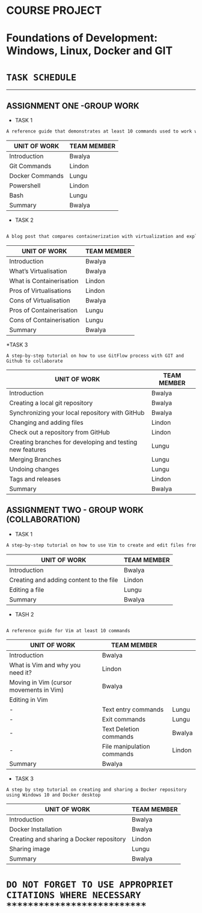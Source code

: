 # COURSE PROJECT
 # Foundations of Development: Windows, Linux, Docker and GIT
 # **```TASK SCHEDULE```** 

___

## ASSIGNMENT ONE -GROUP WORK
* TASK 1

 ```bash
 A reference guide that demonstrates at least 10 commands used to work with GIT, Docker, PowerShell, and Bash respectively.
 ```

| UNIT OF WORK | TEAM MEMBER |
| ------ | -------- |
| Introduction  | Bwalya   |
| Git Commands  |  Lindon |
| Docker Commands |  Lungu |
| Powershell  |Lindon   |
| Bash |Lungu  |
|Summary| Bwalya|

* TASK 2

``` bash

A blog post that compares containerization with virtualization and explains the pros and cons of each.
```` 

| UNIT OF WORK | TEAM MEMBER |
| ------ | -------- |
| Introduction  | Bwalya   |
| What’s Virtualisation  |  Bwalya  |
| What is Containerisation|  Lindon |
| Pros of Virtualisations |Lindon   |
| Cons of Virtualisation |Bwalya |
| Pros of Containerisation | Lungu |
| Cons of Containerisation | Lungu |
|Summary|Bwalya|

*TASK 3

``` A step-by-step tutorial on how to use GitFlow process with GIT and Github to collaborate ```

| UNIT OF WORK |	TEAM MEMBER |
| ----------- | ---------- |
|Introduction |	Bwalya |
|Creating a local git repository |	Bwalya |
|Synchronizing your local repository with GitHub | Bwalya|
|Changing and adding files |	Lindon |
| Check out a repository from GitHub |	Lindon |
| Creating branches for developing and testing new features | 	Lungu
| Merging Branches |	Lungu
| Undoing changes |	Lungu
| Tags and releases |	Lindon
| Summary	| Bwalya |


## ASSIGNMENT TWO - GROUP WORK (COLLABORATION)

* TASK 1

``` BASH
A step-by-step tutorial on how to use Vim to create and edit files from the Linux command line
```
|UNIT OF WORK |	TEAM MEMBER |
| --------| --------|
|Introduction |	Bwalya |
|Creating and adding content to the file |	Lindon |
| Editing a file |	Lungu |
| Summary |	Bwalya |

* TASH 2

```` BASH

A reference guide for Vim at least 10 commands 

````



| UNIT OF WORK | TEAM MEMBER | |
| -------|  ----- | ----|
|Introduction |	Bwalya |
|What is Vim and why you need it? |	Lindon | |
|Moving in Vim (cursor movements in Vim) |	Bwalya | |
|Editing in Vim| | |
-	|Text entry commands|Lungu|
-	|Exit commands|Lungu|
-	|Text Deletion commands| Bwalya|
-	|File manipulation commands|Lindon|	
|Summary |	Bwalya |

* TASK 3


``` A step by step tutorial on creating and sharing a Docker repository using Windows 10 and Docker desktop ```

| UNIT OF WORK |	TEAM MEMBER |
| ---- | ---|
|Introduction| Bwalya|	
|Docker Installation|Bwalya|	
|Creating and sharing a Docker repository| Lindon |	
|Sharing image	| Lungu |
|Summary |Bwalya|	


# `` DO NOT FORGET TO USE APPROPRIET CITATIONS WHERE NECESSARY ************************** ``

